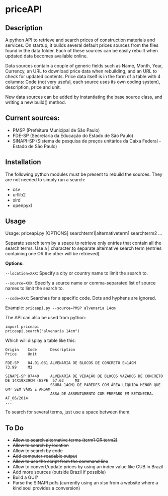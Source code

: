 # priceAPI

## Description

A python API to retrieve and search prices of construction materials and services. On startup, it builds several default prices sources from the files found in the data folder. Each of these sources can be easily rebuilt when updated data becomes available online.

Data sources contain a couple of generic fields such as Name, Month, Year, Currency, an URL to download price data when rebuilding, and an URL to check for updated contents. Price data itself is in the form of a table with 4 columns: Code (not very useful, each source uses its own coding system), description, price and unit.

New data sources can be added by instantiating the base source class, and writing a new build() method.

## Current sources:

* PMSP (Prefeitura Municipal de São Paulo)
* FDE-SP (Secretaria da Educação do Estado de São Paulo)
* SINAPI-SP (Sistema de pesquisa de preços unitários da Caixa Federal - Estado de São Paulo)

## Installation

The following python modules must be present to rebuild the sources. They are not needed to simply run a search:

* csv
* urllib2
* xlrd
* openpyxl

## Usage

Usage: priceapi.py \[OPTIONS\] searchterm1|alternativeterm1 searchterm2 ...

Separate search term by a space to retrieve only entries that contain all
the search terms. Use a | character to separate alternative search term
(entries containing one OR the other will be retrieved).

**Options:** 

`--location=XXX`: Specify a city or country name to limit the search to.

`--source=XXX`: Specify a source name or comma-separated list of source names to limit the search to.
                         
`--code=XXX`: Searches for a specific code. Dots and hyphens are ignored.

Example: `priceapi.py --source=PMSP alvenaria 14cm`

The API can also be used from python:

```
import priceapi
priceapi.search("alvenaria 14cm")
```

Which will display a table like this:

```
Origin    Code      Description                                                             Price     Unit

FDE-SP    04.01.031 ALVENARIA DE BLOCOS DE CONCRETO E=14CM                                  73.99     M2

SINAPI-SP 87449     ALVENARIA DE VEDAÇÃO DE BLOCOS VAZADOS DE CONCRETO DE 14X19X39CM (ESPE  57.62     M2
                    SSURA 14CM) DE PAREDES COM ÁREA LÍQUIDA MENOR QUE 6M² SEM VÃOS E ARGAM
                    ASSA DE ASSENTAMENTO COM PREPARO EM BETONEIRA. AF_06/2014
...
```

To search for several terms, just use a space between them.

## To Do

* ~~Allow to search alternative terms (term1 OR term2)~~
* ~~Allow to search by location~~
* ~~Allow to search by code~~
* ~~Add computer-readable output~~
* ~~Allow to use the script from the command line~~
* Allow to convert/update prices by using an index value like CUB in Brazil
* Add more sources (outside Brazil if possible)
* Build a GUI?
* Parse the SINAPI pdfs (currently using an xlsx from a website where a kind soul provides a conversion)
